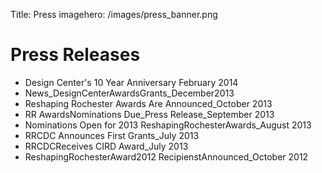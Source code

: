 Title: Press
imagehero: /images/press_banner.png



Press Releases
==============


<!--the following link to pdfs, TODO download them -->

* Design Center's 10 Year Anniversary February 2014
* News_DesignCenterAwardsGrants_December2013
* Reshaping Rochester Awards Are Announced_October 2013
* RR AwardsNominations Due_Press Release_September 2013
* Nominations Open for 2013 ReshapingRochesterAwards_August 2013
* RRCDC Announces First Grants_July 2013  
* RRCDCReceives CIRD Award_July 2013  
* ReshapingRochesterAward2012 RecipienstAnnounced_October 2012
